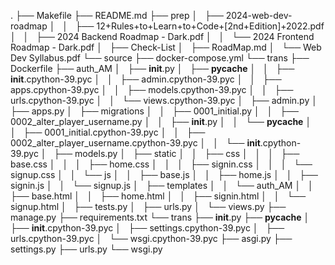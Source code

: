 .
├── Makefile
├── README.md
├── prep
│   ├── 2024-web-dev-roadmap
│   │   ├── 12+Rules+to+Learn+to+Code+[2nd+Edition]+2022.pdf
│   │   ├── 2024 Backend Roadmap - Dark.pdf
│   │   └── 2024 Frontend Roadmap - Dark.pdf
│   ├── Check-List
│   ├── RoadMap.md
│   └── Web Dev Syllabus.pdf
└── source
    ├── docker-compose.yml
    └── trans
        ├── Dockerfile
        ├── auth_AM
        │   ├── __init__.py
        │   ├── __pycache__
        │   │   ├── __init__.cpython-39.pyc
        │   │   ├── admin.cpython-39.pyc
        │   │   ├── apps.cpython-39.pyc
        │   │   ├── models.cpython-39.pyc
        │   │   ├── urls.cpython-39.pyc
        │   │   └── views.cpython-39.pyc
        │   ├── admin.py
        │   ├── apps.py
        │   ├── migrations
        │   │   ├── 0001_initial.py
        │   │   ├── 0002_alter_player_username.py
        │   │   ├── __init__.py
        │   │   └── __pycache__
        │   │       ├── 0001_initial.cpython-39.pyc
        │   │       ├── 0002_alter_player_username.cpython-39.pyc
        │   │       └── __init__.cpython-39.pyc
        │   ├── models.py
        │   ├── static
        │   │   ├── css
        │   │   │   ├── base.css
        │   │   │   ├── home.css
        │   │   │   ├── signin.css
        │   │   │   └── signup.css
        │   │   └── js
        │   │       ├── base.js
        │   │       ├── home.js
        │   │       ├── signin.js
        │   │       └── signup.js
        │   ├── templates
        │   │   └── auth_AM
        │   │       ├── base.html
        │   │       ├── home.html
        │   │       ├── signin.html
        │   │       └── signup.html
        │   ├── tests.py
        │   ├── urls.py
        │   └── views.py
        ├── manage.py
        ├── requirements.txt
        └── trans
            ├── __init__.py
            ├── __pycache__
            │   ├── __init__.cpython-39.pyc
            │   ├── settings.cpython-39.pyc
            │   ├── urls.cpython-39.pyc
            │   └── wsgi.cpython-39.pyc
            ├── asgi.py
            ├── settings.py
            ├── urls.py
            └── wsgi.py
